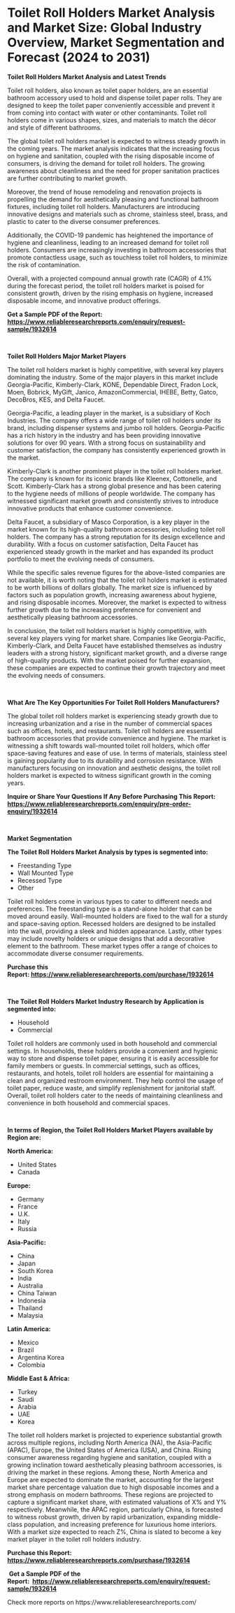 <p><h1>Toilet Roll Holders Market Analysis and Market Size: Global Industry Overview, Market Segmentation and Forecast (2024 to 2031)</h1></p><p><strong>Toilet Roll Holders Market Analysis and Latest Trends</strong></p>
<p><p>Toilet roll holders, also known as toilet paper holders, are an essential bathroom accessory used to hold and dispense toilet paper rolls. They are designed to keep the toilet paper conveniently accessible and prevent it from coming into contact with water or other contaminants. Toilet roll holders come in various shapes, sizes, and materials to match the décor and style of different bathrooms.</p><p>The global toilet roll holders market is expected to witness steady growth in the coming years. The market analysis indicates that the increasing focus on hygiene and sanitation, coupled with the rising disposable income of consumers, is driving the demand for toilet roll holders. The growing awareness about cleanliness and the need for proper sanitation practices are further contributing to market growth.</p><p>Moreover, the trend of house remodeling and renovation projects is propelling the demand for aesthetically pleasing and functional bathroom fixtures, including toilet roll holders. Manufacturers are introducing innovative designs and materials such as chrome, stainless steel, brass, and plastic to cater to the diverse consumer preferences.</p><p>Additionally, the COVID-19 pandemic has heightened the importance of hygiene and cleanliness, leading to an increased demand for toilet roll holders. Consumers are increasingly investing in bathroom accessories that promote contactless usage, such as touchless toilet roll holders, to minimize the risk of contamination.</p><p>Overall, with a projected compound annual growth rate (CAGR) of 4.1% during the forecast period, the toilet roll holders market is poised for consistent growth, driven by the rising emphasis on hygiene, increased disposable income, and innovative product offerings.</p></p>
<p><strong>Get a Sample PDF of the Report:&nbsp; <a href="https://www.reliableresearchreports.com/enquiry/request-sample/1932614">https://www.reliableresearchreports.com/enquiry/request-sample/1932614</a></strong></p>
<p>&nbsp;</p>
<p><strong>Toilet Roll Holders Major Market Players</strong></p>
<p><p>The toilet roll holders market is highly competitive, with several key players dominating the industry. Some of the major players in this market include Georgia-Pacific, Kimberly-Clark, KONE, Dependable Direct, Fradon Lock, Moen, Bobrick, MyGift, Janico, AmazonCommercial, IHEBE, Betty, Gatco, DecoBros, KES, and Delta Faucet.</p><p>Georgia-Pacific, a leading player in the market, is a subsidiary of Koch Industries. The company offers a wide range of toilet roll holders under its brand, including dispenser systems and jumbo roll holders. Georgia-Pacific has a rich history in the industry and has been providing innovative solutions for over 90 years. With a strong focus on sustainability and customer satisfaction, the company has consistently experienced growth in the market.</p><p>Kimberly-Clark is another prominent player in the toilet roll holders market. The company is known for its iconic brands like Kleenex, Cottonelle, and Scott. Kimberly-Clark has a strong global presence and has been catering to the hygiene needs of millions of people worldwide. The company has witnessed significant market growth and consistently strives to introduce innovative products that enhance customer convenience.</p><p>Delta Faucet, a subsidiary of Masco Corporation, is a key player in the market known for its high-quality bathroom accessories, including toilet roll holders. The company has a strong reputation for its design excellence and durability. With a focus on customer satisfaction, Delta Faucet has experienced steady growth in the market and has expanded its product portfolio to meet the evolving needs of consumers.</p><p>While the specific sales revenue figures for the above-listed companies are not available, it is worth noting that the toilet roll holders market is estimated to be worth billions of dollars globally. The market size is influenced by factors such as population growth, increasing awareness about hygiene, and rising disposable incomes. Moreover, the market is expected to witness further growth due to the increasing preference for convenient and aesthetically pleasing bathroom accessories.</p><p>In conclusion, the toilet roll holders market is highly competitive, with several key players vying for market share. Companies like Georgia-Pacific, Kimberly-Clark, and Delta Faucet have established themselves as industry leaders with a strong history, significant market growth, and a diverse range of high-quality products. With the market poised for further expansion, these companies are expected to continue their growth trajectory and meet the evolving needs of consumers.</p></p>
<p>&nbsp;</p>
<p><strong>What Are The Key Opportunities For Toilet Roll Holders Manufacturers?</strong></p>
<p><p>The global toilet roll holders market is experiencing steady growth due to increasing urbanization and a rise in the number of commercial spaces such as offices, hotels, and restaurants. Toilet roll holders are essential bathroom accessories that provide convenience and hygiene. The market is witnessing a shift towards wall-mounted toilet roll holders, which offer space-saving features and ease of use. In terms of materials, stainless steel is gaining popularity due to its durability and corrosion resistance. With manufacturers focusing on innovation and aesthetic designs, the toilet roll holders market is expected to witness significant growth in the coming years.</p></p>
<p><strong>Inquire or Share Your Questions If Any Before Purchasing This Report: <a href="https://www.reliableresearchreports.com/enquiry/pre-order-enquiry/1932614">https://www.reliableresearchreports.com/enquiry/pre-order-enquiry/1932614</a></strong></p>
<p>&nbsp;</p>
<p><strong>Market Segmentation</strong></p>
<p><strong>The Toilet Roll Holders Market Analysis by types is segmented into:</strong></p>
<p><ul><li>Freestanding Type</li><li>Wall Mounted Type</li><li>Recessed Type</li><li>Other</li></ul></p>
<p><p>Toilet roll holders come in various types to cater to different needs and preferences. The freestanding type is a stand-alone holder that can be moved around easily. Wall-mounted holders are fixed to the wall for a sturdy and space-saving option. Recessed holders are designed to be installed into the wall, providing a sleek and hidden appearance. Lastly, other types may include novelty holders or unique designs that add a decorative element to the bathroom. These market types offer a range of choices to accommodate diverse consumer requirements.</p></p>
<p><strong>Purchase this Report:&nbsp;<a href="https://www.reliableresearchreports.com/purchase/1932614">https://www.reliableresearchreports.com/purchase/1932614</a></strong></p>
<p>&nbsp;</p>
<p><strong>The Toilet Roll Holders Market Industry Research by Application is segmented into:</strong></p>
<p><ul><li>Household</li><li>Commercial</li></ul></p>
<p><p>Toilet roll holders are commonly used in both household and commercial settings. In households, these holders provide a convenient and hygienic way to store and dispense toilet paper, ensuring it is easily accessible for family members or guests. In commercial settings, such as offices, restaurants, and hotels, toilet roll holders are essential for maintaining a clean and organized restroom environment. They help control the usage of toilet paper, reduce waste, and simplify replenishment for janitorial staff. Overall, toilet roll holders cater to the needs of maintaining cleanliness and convenience in both household and commercial spaces.</p></p>
<p>&nbsp;</p>
<p><strong>In terms of Region, the Toilet Roll Holders Market Players available by Region are:</strong></p>
<p>
    <p> <strong> North America: </strong>
        <ul>
            <li>United States</li>
            <li>Canada</li>
        </ul>
        </p> 
    <p> <strong> Europe: </strong>
        <ul>
            <li>Germany</li>
            <li>France</li>
            <li>U.K.</li>
            <li>Italy</li>
            <li>Russia</li>
        </ul>
        </p> 
    <p> <strong> Asia-Pacific: </strong>
        <ul>
            <li>China</li>
            <li>Japan</li>
            <li>South Korea</li>
            <li>India</li>
            <li>Australia</li>
            <li>China Taiwan</li>
            <li>Indonesia</li>
            <li>Thailand</li>
            <li>Malaysia</li>
        </ul>
        </p> 
    <p> <strong> Latin America: </strong>
        <ul>
            <li>Mexico</li>
            <li>Brazil</li>
            <li>Argentina Korea</li>
            <li>Colombia</li>
        </ul>
        </p> 
    <p> <strong> Middle East & Africa: </strong>
        <ul>
            <li>Turkey</li>
            <li>Saudi</li>
            <li>Arabia</li>
            <li>UAE</li>
            <li>Korea</li>
        </ul>
    </p>
    </p>
<p><p>The toilet roll holders market is projected to experience substantial growth across multiple regions, including North America (NA), the Asia-Pacific (APAC), Europe, the United States of America (USA), and China. Rising consumer awareness regarding hygiene and sanitation, coupled with a growing inclination toward aesthetically pleasing bathroom accessories, is driving the market in these regions. Among these, North America and Europe are expected to dominate the market, accounting for the largest market share percentage valuation due to high disposable incomes and a strong emphasis on modern bathrooms. These regions are projected to capture a significant market share, with estimated valuations of X% and Y% respectively. Meanwhile, the APAC region, particularly China, is forecasted to witness robust growth, driven by rapid urbanization, expanding middle-class population, and increasing preference for luxurious home interiors. With a market size expected to reach Z%, China is slated to become a key market player in the toilet roll holders industry.</p></p>
<p><strong>Purchase this Report: <a href="https://www.reliableresearchreports.com/purchase/1932614">https://www.reliableresearchreports.com/purchase/1932614</a></strong></p>
<p>&nbsp;<strong>Get a Sample PDF of the Report:&nbsp;&nbsp;<a href="https://www.reliableresearchreports.com/enquiry/request-sample/1932614">https://www.reliableresearchreports.com/enquiry/request-sample/1932614</a></strong></p>
<p><strong></strong></p>
<p>Check more reports on https://www.reliableresearchreports.com/</p>